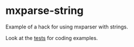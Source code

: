 # mxparse-string

Example of a hack for using mxparser with strings.

Look at the [tests](/juarezr/mxparse-string/blob/master/src/test/java/TestMain.java#L19) for coding examples.

